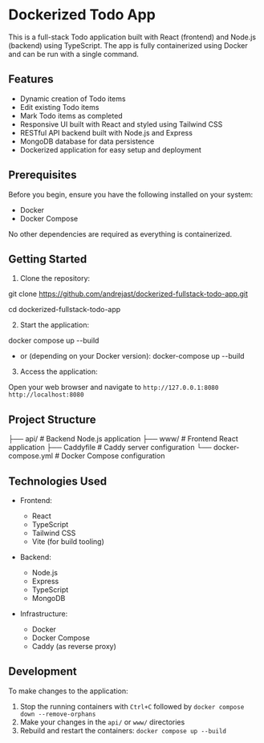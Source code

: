 # Dockerized Todo App

This is a full-stack Todo application built with React (frontend) and Node.js (backend) using TypeScript. The app is fully containerized using Docker and can be run with a single command.

## Features

- Dynamic creation of Todo items
- Edit existing Todo items
- Mark Todo items as completed
- Responsive UI built with React and styled using Tailwind CSS
- RESTful API backend built with Node.js and Express
- MongoDB database for data persistence
- Dockerized application for easy setup and deployment

## Prerequisites

Before you begin, ensure you have the following installed on your system:

- Docker
- Docker Compose

No other dependencies are required as everything is containerized.

## Getting Started

1. Clone the repository:

git clone https://github.com/andrejast/dockerized-fullstack-todo-app.git 

cd dockerized-fullstack-todo-app

2. Start the application:

docker compose up --build
- or (depending on your Docker version):
docker-compose up --build

3. Access the application:

Open your web browser and navigate to `http://127.0.0.1:8080` `http://localhost:8080`

## Project Structure

├── api/                # Backend Node.js application
├── www/                # Frontend React application
├── Caddyfile           # Caddy server configuration
└── docker-compose.yml  # Docker Compose configuration

## Technologies Used

- Frontend:
  - React
  - TypeScript
  - Tailwind CSS
  - Vite (for build tooling)

- Backend:
  - Node.js
  - Express
  - TypeScript
  - MongoDB

- Infrastructure:
  - Docker
  - Docker Compose
  - Caddy (as reverse proxy)

## Development

To make changes to the application:

1. Stop the running containers with `Ctrl+C` followed by `docker compose down --remove-orphans`
2. Make your changes in the `api/` or `www/` directories
3. Rebuild and restart the containers: `docker compose up --build`